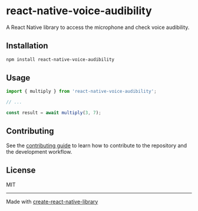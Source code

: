 # react-native-voice-audibility

 A React Native library to access the microphone and check voice audibility.

## Installation

```sh
npm install react-native-voice-audibility
```

## Usage


```js
import { multiply } from 'react-native-voice-audibility';

// ...

const result = await multiply(3, 7);
```


## Contributing

See the [contributing guide](CONTRIBUTING.md) to learn how to contribute to the repository and the development workflow.

## License

MIT

---

Made with [create-react-native-library](https://github.com/callstack/react-native-builder-bob)

